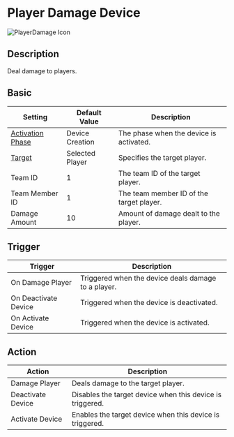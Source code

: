 # Player Damage Device

![PlayerDamage Icon](../../images/DeviceIcons/Device_PlayerDamage.png)

## Description

Deal damage to players.

## Basic

| Setting                                      | Default Value     | Description                                      |
|----------------------------------------------|-------------------|--------------------------------------------------|
| [Activation Phase](../General/Common_Device_Settings.md#activation-phase) | Device Creation    | The phase when the device is activated.           |
| [Target](../General/Common_Device_Settings.md#target)                     | Selected Player    | Specifies the target player.                      |
| Team ID                                      | 1                 | The team ID of the target player.                 |
| Team Member ID                               | 1                 | The team member ID of the target player.          |
| Damage Amount                                | 10                | Amount of damage dealt to the player.             |

## Trigger

| Trigger                | Description                                                        |
|------------------------|--------------------------------------------------------------------|
| On Damage Player       | Triggered when the device deals damage to a player.                |
| On Deactivate Device   | Triggered when the device is deactivated.                          |
| On Activate Device     | Triggered when the device is activated.                            |

## Action

| Action                | Description                                                        |
|-----------------------|--------------------------------------------------------------------|
| Damage Player         | Deals damage to the target player.                                  |
| Deactivate Device     | Disables the target device when this device is triggered.           |
| Activate Device       | Enables the target device when this device is triggered.            |
